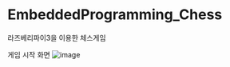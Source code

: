 # EmbeddedProgramming_Chess
라즈베리파이3을 이용한 체스게임

게임 시작 화면
![image](https://user-images.githubusercontent.com/77111523/116769928-c1dab500-aa7a-11eb-8e4c-be5835c5a3e1.png)
